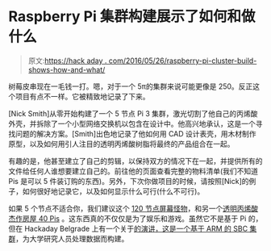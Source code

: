 # Raspberry Pi 集群构建展示了如何和做什么

> 原文:[https://hack aday . com/2016/05/26/raspberry-pi-cluster-build-shows-how-and-what/](https://hackaday.com/2016/05/26/raspberry-pi-cluster-build-shows-how-and-what/)

树莓皮串现在一毛钱一打。嗯，对于一个 5π的集群来说可能更像是 250。反正这个项目有点不一样。它被精致地记录了下来。

[Nick Smith]从零开始构建了一个 5 节点 Pi 3 集群，激光切割了他自己的丙烯酸外壳，并拆除了一个小型网络交换机以包含在设计中。他高兴地承认，这是一个寻找问题的解决方案。[Smith]出色地记录了他如何用 CAD 设计表壳，用木材制作原型，以及如何用引人注目的透明丙烯酸树脂将最终的产品组合在一起。

有趣的是，他甚至建立了自己的剪辑，以保持双方的情况下在一起，并提供所有的文件给任何人谁想要建立自己的。前往他的页面查看完整的物料清单(我们不知道 Pis 是可以 5 件装订购的东西)。另外，下次你做项目的时候，请按照[Nick]的例子，如何很好地记录它，以及如何显示什么可行(什么不可行)。

如果 5 个节点不适合你，我们建议这个 [120 节点屏幕怪物](http://hackaday.com/2014/10/07/120-node-rasperry-pi-cluster-for-website-testing/)，和另一个[透明丙烯酸杰作房屋 40 Pis](http://hackaday.com/2014/02/17/40-node-raspi-cluster/) 。这东西真的不仅仅是为了娱乐和游戏。虽然它不是基于 Pi 的，但在 Hackaday Belgrade 上有一个关于[的演讲，这是一个基于 ARM 的 SBC 集群](http://hackaday.com/2016/05/09/designing-a-high-performance-parallel-personal-cluster/)，为大学研究人员处理数据而构建。